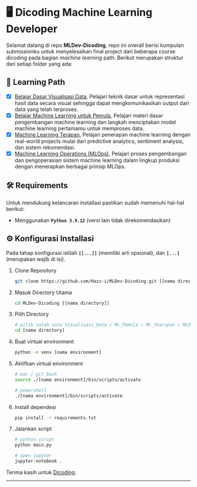 # 🖥️ Dicoding Machine Learning Developer

Selamat datang di repo **MLDev-Dicoding**, repo ini overall berisi kumpulan submissionku untuk
menyelesaikan final project dari beberapa course dicoding pada bagian _machine learning_ path.
Berikut merupakan struktur dari setiap folder yang ada:

## 📃 Learning Path

- [x] [Belajar Dasar Visualisasi Data](https://www.dicoding.com/academies/177), Pelajari teknik
      dasar untuk representasi hasil data secara visual sehingga dapat mengkomunikasikan output dari
      data yang telah terproses.
- [x] [Belajar Machine Learning untuk Pemula](https://www.dicoding.com/academies/184), Pelajari
      materi dasar pengembangan machine learning dan langkah menciptakan model machine learning
      pertamamu untuk memproses data.
- [x] [Machine Learning Terapan](https://www.dicoding.com/academies/319), Pelajari penerapan machine
      learning dengan real-world projects mulai dari predictive analytics, sentiment analysis, dan
      sistem rekomendasi.
- [x] [Machine Learning Operations (MLOps)](https://www.dicoding.com/academies/443), Pelajari proses
      pengembangan dan pengoperasian sistem machine learning dalam lingkup produksi dengan
      menerapkan berbagai prinsip MLOps.

## 🛠️ Requirements

Untuk mendukung kelancaran installasi pastikan sudah memenuhi hal-hal berikut:

- Menggunakan **`Python 3.9.12`** (versi lain tidak direkomendasikan)

## ⚙️ Konfigurasi Installasi

Pada tahap konfigurasi istilah **`[[...]]`** (memiliki arti opsional), dan **`[...]`** (merupakan
wajib di isi).

1. Clone Repository

   ```bash
   git clone https://github.com/Hazz-i/MLDev-Dicoding.git [[nama directory]]
   ```

2. Masuk Directory Utama

   ```bash
   cd MLDev-Dicoding [[nama directory]]
   ```

3. Pilih Directory

   ```bash
   # pilih salah satu Visualisasi_Data / ML_Pemula / ML_Tearapan / MLOps
   cd [nama directory]
   ```

4. Buat virtual environment

   ```bash
   python -m venv [nama environment]
   ```

5. Aktifkan virtual environment

   ```bash
   # mac / git bash
   source ./[nama environment]/bin/scripts/activate

   # powershell
   ./[nama environment]/bin/scripts/activate
   ```

6. Install dependesi

   ```bash
   pip install -r requirements.txt
   ```

7. Jalankan script

   ```bash
   # python script
   python main.py

   # open jupyter
   jupyter-notebook .
   ```

Terima kasih untuk [Dicoding](https://www.dicoding.com/).

---
